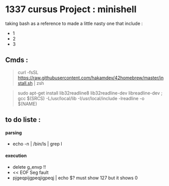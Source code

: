 # 1337 cursus Project : minishell 
taking bash as a reference to made a little nasty one that include : 
- 1 
- 2
- 3

## Cmds :

> curl -fsSL https://raw.githubusercontent.com/hakamdev/42homebrew/master/install.sh | zsh

> sudo apt-get install lib32readline8 lib32readline-dev libreadline-dev ; gcc $(SRCS) -L/usr/local/lib -I/usr/local/include -lreadline -o $(NAME) 

## to do liste  : 

#### parsing
- echo -n | /bin/ls | grep l

#### execution

- delete g_envp !!
- << EOF      Seg fault
- pjgeqpijgpeqjigpeqj | echo $?   must show 127 but it shows 0